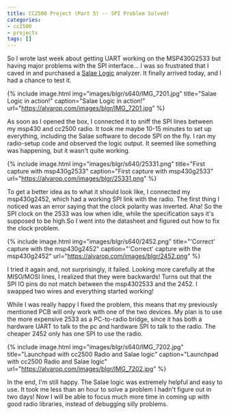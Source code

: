 ```yaml
---
title: CC2500 Project (Part 5) -- SPI Problem Solved!
categories:
- cc2500
- projects
tags: []
---
```

So I wrote last week about getting UART working on the MSP430G2533 but having major problems with the SPI interface... I was so frustrated that I caved in and purchased a <a href="http://www.saleae.com/logic/" target="_blank">Salae Logic</a> analyzer. It finally arrived today, and I had a chance to test it.

{% include image.html
            img="images/blgr/s640/IMG_7201.jpg"
            title="Salae Logic in action!"
            caption="Salae Logic in action!"
            url="https://alvarop.com/images/blgr/IMG_7201.jpg" %}

As soon as I opened the box, I connected it to sniff the SPI lines between my msp430 and cc2500 radio. It took me maybe 10-15 minutes to set up everything, including the Salae software to decode SPI on the fly. I ran my radio-setup code and observed the logic output. It seemed like something was happening, but it wasn't quite working.

{% include image.html
            img="images/blgr/s640/25331.png"
            title="First capture with msp430g2533"
            caption="First capture with msp430g2533"
            url="https://alvarop.com/images/blgr/25331.png" %}

To get a better idea as to what it should look like, I connected my msp430g2452, which had a working SPI link with the radio. The first thing I noticed was an error saying that the clock polarity was inverted. Aha! So the SPI clock on the 2533 was low when idle, while the specification says it's supposed to be high.So I went into the datasheet and figured out how to fix the clock problem.

{% include image.html
            img="images/blgr/s640/2452.png"
            title="'Correct' capture with the msp430g2452"
            caption="'Correct' capture with the msp430g2452"
            url="https://alvarop.com/images/blgr/2452.png" %}

I tried it again and, not surprisingly, it failed. Looking more carefully at the MISO/MOSI lines, I realized that they were backwards! Turns out that the SPI IO pins do not match between the msp4302533 and the 2452. I swapped two wires and everything started working!

While I was really happy I fixed the problem, this means that my previously mentioned PCB will only work with one of the two devices. My plan is to use the more expensive 2533 as a PC-to-radio bridge, since it has both a hardware UART to talk to the pc and hardware SPI to talk to the radio. The cheaper 2452 only has one SPI to use the radio.

{% include image.html
            img="images/blgr/s640/IMG_7202.jpg"
            title="Launchpad with cc2500 Radio and Salae logic"
            caption="Launchpad with cc2500 Radio and Salae logic"
            url="https://alvarop.com/images/blgr/IMG_7202.jpg" %}

In the end, I'm still happy. The Salae logic was extremely helpful and easy to use. It took me less than an hour to solve a problem I hadn't figure out in two days! Now I will be able to focus much more time in coming up with good radio libraries, instead of debugging silly problems.

